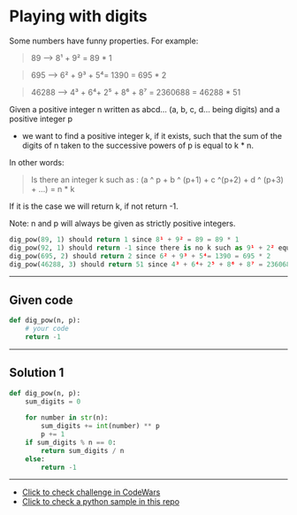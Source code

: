 # Playing with digits

Some numbers have funny properties. For example:

> 89 --> 8¹ + 9² = 89 * 1

> 695 --> 6² + 9³ + 5⁴= 1390 = 695 * 2

> 46288 --> 4³ + 6⁴+ 2⁵ + 8⁶ + 8⁷ = 2360688 = 46288 * 51

Given a positive integer n written as abcd... (a, b, c, d... being digits) and a positive integer p
- we want to find a positive integer k, if it exists, such that the sum of the digits of n taken to the successive powers of p is equal to k * n.

In other words:
> Is there an integer k such as : (a ^ p + b ^ (p+1) + c ^(p+2) + d ^ (p+3) + ...) = n * k

If it is the case we will return k, if not return -1.

Note: n and p will always be given as strictly positive integers.

``` python
dig_pow(89, 1) should return 1 since 8¹ + 9² = 89 = 89 * 1
dig_pow(92, 1) should return -1 since there is no k such as 9¹ + 2² equals 92 * k
dig_pow(695, 2) should return 2 since 6² + 9³ + 5⁴= 1390 = 695 * 2
dig_pow(46288, 3) should return 51 since 4³ + 6⁴+ 2⁵ + 8⁶ + 8⁷ = 2360688 = 46288 * 51
```

---

## Given code
```python
def dig_pow(n, p):
    # your code
    return -1
```

---

## Solution 1
```python
def dig_pow(n, p):
    sum_digits = 0
    
    for number in str(n):
        sum_digits += int(number) ** p
        p += 1
    if sum_digits % n == 0:
        return sum_digits / n
    else:
        return -1
```

---

- [Click to check challenge in CodeWars](https://www.codewars.com/kata/5552101f47fc5178b1000050)
- [Click to check a python sample in this repo](https://github.com/AugustoCarloPareja/codewars_challenges/blob/master/6_kyu/Playing_with_digits.py)

